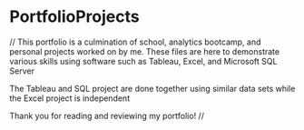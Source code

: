 # PortfolioProjects
// This portfolio is a culmination of school, analytics bootcamp, and personal projects worked on by me. 
These files are here to demonstrate various skills using software such as Tableau, Excel, and Microsoft SQL Server

The Tableau and SQL project are done together using similar data sets while the Excel project is independent

Thank you for reading and reviewing my portfolio!
//
